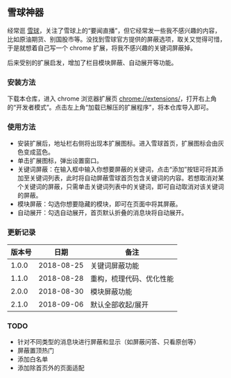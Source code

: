 ## 雪球神器

经常逛 [雪球](https://xueqiu.com/)，关注了雪球上的“要闻直播”，但它经常发一些我不感兴趣的内容，比如原油期货、别国股市等。没找到雪球官方提供的屏蔽选项，取关又觉得可惜，于是就想着自己写一个 chrome 扩展，将我不感兴趣的关键词屏蔽掉。

后来受别的扩展启发，增加了栏目模块屏蔽、自动展开等功能。

### 安装方法
下载本仓库，进入 chrome 浏览器扩展页 [chrome://extensions/](chrome://extensions/)，打开右上角的“开发者模式”。点击左上角“加载已解压的扩展程序”，将本仓库导入即可。

### 使用方法
* 安装扩展后，地址栏右侧将出现本扩展图标。进入雪球首页，扩展图标会由灰色变成蓝色。
* 单击扩展图标，弹出设置窗口。
* 关键词屏蔽：在输入框中输入你想要屏蔽的关键词，点击“添加”按钮可将其添加至关键词列表，此时将自动屏蔽雪球首页包含关键词的内容。若想取消对某个关键词的屏蔽，只需单击关键词列表中的关键词，即可自动取消对该关键词的屏蔽。
* 模块屏蔽：勾选你想要隐藏的模块，即可在页面中将其屏蔽。
* 自动展开：勾选自动展开，首页默认折叠的消息块将自动展开。

### 更新记录

| 版本号 | 日期 | 备注 |
| ------ | ------ | ------ |
| 1.0.0 | 2018-08-25 | 关键词屏蔽功能 |
| 1.1.0 | 2018-08-28 | 重构，梳理代码、优化性能 |
| 2.0.0 | 2018-08-30 | 模块屏蔽功能 |
| 2.1.0 | 2018-09-06 | 默认全部收起/展开 |

### TODO

* 针对不同类型的消息块进行屏蔽和显示（如屏蔽问答、只看原创等）
* 屏蔽置顶热门
* 添加白名单
* 添加除首页外的页面适配
